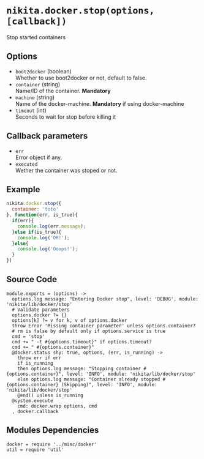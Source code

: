 
# `nikita.docker.stop(options, [callback])`

Stop started containers

## Options

* `boot2docker` (boolean)   
  Whether to use boot2docker or not, default to false.   
* `container` (string)   
  Name/ID of the container. __Mandatory__   
* `machine` (string)   
  Name of the docker-machine. __Mandatory__ if using docker-machine   
* `timeout` (int)   
  Seconds to wait for stop before killing it   

## Callback parameters

* `err`   
  Error object if any.   
* `executed`   
  Wether the container was stoped or not.   

## Example

```javascript
nikita.docker.stop({
  container: 'toto'
}, function(err, is_true){
  if(err){
    console.log(err.message);
  }else if(is_true){
    console.log('OK!');
  }else{
    console.log('Ooops!');
  }
})
```

## Source Code

    module.exports = (options) ->
      options.log message: "Entering Docker stop", level: 'DEBUG', module: 'nikita/lib/docker/stop'
      # Validate parameters
      options.docker ?= {}
      options[k] ?= v for k, v of options.docker
      throw Error 'Missing container parameter' unless options.container?
      # rm is false by default only if options.service is true
      cmd = 'stop'
      cmd += " -t #{options.timeout}" if options.timeout?
      cmd += " #{options.container}"
      @docker.status shy: true, options, (err, is_running) ->
        throw err if err
        if is_running
        then options.log message: "Stopping container #{options.container}", level: 'INFO', module: 'nikita/lib/docker/stop'
        else options.log message: "Container already stopped #{options.container} (Skipping)", level: 'INFO', module: 'nikita/lib/docker/stop'
        @end() unless is_running
      @system.execute
        cmd: docker.wrap options, cmd
      , docker.callback

## Modules Dependencies

    docker = require '../misc/docker'
    util = require 'util'
